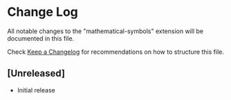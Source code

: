 # Change Log

All notable changes to the "mathematical-symbols" extension will be documented in this file.

Check [Keep a Changelog](http://keepachangelog.com/) for recommendations on how to structure this file.

## [Unreleased]

- Initial release